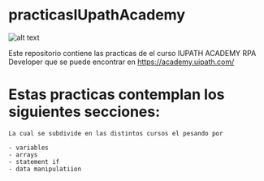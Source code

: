 # practicasIUpathAcademy

![alt text](https://s3.amazonaws.com/crdownload/crcloud/dtcadminlogo/11218/289/1585106235855.png)

Este repositorio contiene las practicas de el curso IUPATH ACADEMY  RPA Developer
que se puede encontrar en https://academy.uipath.com/

# Estas practicas contemplan los siguientes secciones:
```
La cual se subdivide en las distintos cursos el pesando por 

- variables
- arrays
- statement if
- data manipulatiion
```
